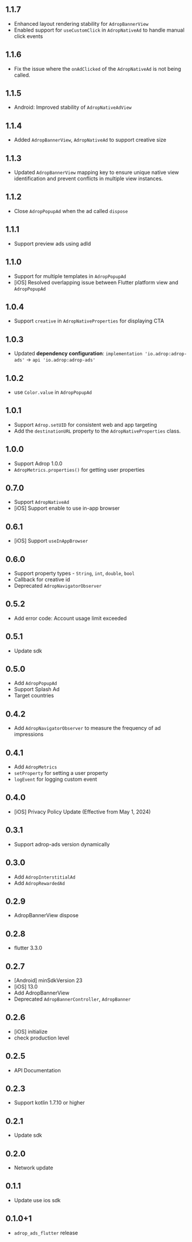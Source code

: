 ## 1.1.7
- Enhanced layout rendering stability for `AdropBannerView`
- Enabled support for `useCustomClick` in `AdropNativeAd` to handle manual click events

## 1.1.6
- Fix the issue where the `onAdClicked` of the `AdropNativeAd` is not being called. 

## 1.1.5
- Android: Improved stability of `AdropNativeAdView`

## 1.1.4
- Added `AdropBannerView`, `AdropNativeAd` to support creative size

## 1.1.3
- Updated `AdropBannerView` mapping key to ensure unique native view identification and prevent conflicts in multiple view instances.

## 1.1.2
- Close `AdropPopupAd` when the ad called `dispose`

## 1.1.1
- Support preview ads using adId

## 1.1.0
- Support for multiple templates in `AdropPopupAd`
- [iOS] Resolved overlapping issue between Flutter platform view and `AdropPopupAd`

## 1.0.4
- Support `creative` in `AdropNativeProperties` for displaying CTA 

## 1.0.3
- Updated **dependency configuration**:
  `implementation 'io.adrop:adrop-ads'` -> `api 'io.adrop:adrop-ads'`

## 1.0.2
- use `Color.value` in `AdropPopupAd`

## 1.0.1
- Support `Adrop.setUID` for consistent web and app targeting
- Add the `destinationURL` property to the `AdropNativeProperties` class. 

## 1.0.0
- Support Adrop 1.0.0
- `AdropMetrics.properties()` for getting user properties 

## 0.7.0
- Support `AdropNativeAd`
- [iOS] Support enable to use in-app browser

## 0.6.1
- [iOS] Support `useInAppBrowser`

## 0.6.0
- Support property types - `String`, `int`, `double`, `bool`
- Callback for creative id
- Deprecated `AdropNavigatorObserver`

## 0.5.2
- Add error code: Account usage limit exceeded 

## 0.5.1
- Update sdk

## 0.5.0
- Add `AdropPopupAd`
- Support Splash Ad
- Target countries

## 0.4.2
- Add `AdropNavigatorObserver` to measure the frequency of ad impressions

## 0.4.1
- Add `AdropMetrics`
- `setProperty` for setting a user property
- `logEvent` for logging custom event

## 0.4.0
- [iOS] Privacy Policy Update (Effective from May 1, 2024)

## 0.3.1
- Support adrop-ads version dynamically

## 0.3.0
- Add `AdropInterstitialAd`
- Add `AdropRewardedAd`

## 0.2.9
- AdropBannerView dispose

## 0.2.8
- flutter 3.3.0

## 0.2.7
- [Android] minSdkVersion 23
- [iOS] 13.0
- Add AdropBannerView
- Deprecated `AdropBannerController`, `AdropBanner`

## 0.2.6
- [iOS] initialize
- check production level

## 0.2.5
- API Documentation

## 0.2.3
- Support kotlin 1.7.10 or higher

## 0.2.1
- Update sdk

## 0.2.0
- Network update

## 0.1.1
- Update use ios sdk 

## 0.1.0+1
- `adrop_ads_flutter` release
